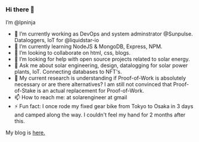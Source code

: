 ### Hi there 👋
I’m @lpninja

- 🔭 I’m currently working as DevOps and system adminstrator @Sunpulse. Dataloggers, IoT for @liquidstar-io
- 🌱 I’m currently learning NodeJS & MongoDB, Express, NPM. 
- 👯 I’m looking to collaborate on html, css, blogs.
- 🤔 I’m looking for help with open source projects related to solar energy.
- 💬 Ask me about solar engineering, design, datalogging for solar power plants, IoT. Connecting databases to NFT's.
- 🔭  My current research is understanding if Proof-of-Work is absolutely necessary or are there alternatives? I am still not convinced that Proof-of-Stake is an actual replacement for Proof-of-Work.
- 📫 How to reach me: at solarengineer at gmail
- ⚡ Fun fact: I once rode my fixed gear bike from Tokyo to Osaka in 3 days and camped along the way. I couldn't feel my hand for 2 months after this.


My blog is [here.](https://lpninja.github.io/)

